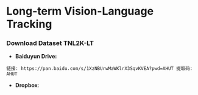 # Long-term Vision-Language Tracking 




### Download Dataset TNL2K-LT
* **Baiduyun Drive:**
```
链接: https://pan.baidu.com/s/1XzNBUrwMaWKlrX3SqvKVEA?pwd=AHUT 提取码: AHUT 
```

* **Dropbox**: 
```
```


### 

